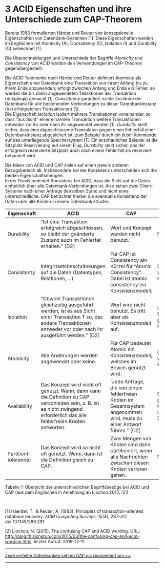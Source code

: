 # 3 ACID Eigenschaften und ihre Unterschiede zum CAP-Theorem

Bereits 1983 formulierten Härder und Reuter vier konzeptionelle Eigenschaften
von Datenbank-Systemen [1]. Diese Eigenschaften werden im Englischen mit Atomicity (A), Consistency (C), Isolation (I) und Durability (D) bezeichnet [1].

Die Überschneidungen und Unterschiede der Begriffe *Atomicity* und *Consistency*
von ACID werden den Verwendungen im CAP-Theorem gegenübergestellt.

Die ACID-Taxonomie nach Härder und Reuter definiert *Atomicity* als Eigenschaft
einer Datenbank eine Transaktion von ihrem Anfang bis zu ihrem Ende anzuwenden;
 erfolgt zwischen Anfang und Ende ein Fehler, so werden die bis dahin angewendeten
 Teilaktionen der Transaktion rückgängig gemacht [1]. *Consistency* garantiert
 valide Zustände der Datenbank für alle bestehenden Verbindungen zu dieser
 Datenbankinstanz (bei erfolgreichen Transaktionen) [1].  
Die Eigenschaft *Isolation* isoliert mehrere Transkationen voneinander, so dass
"aus Sicht" einer einzelnen Transaktion weitere Transaktionen entweder vor ihr
oder nach ihr angewendet werden [1]. *Durability* stellt sicher, dass eine
abgeschlossene Transaktion gegen einen Fehlerfall einer Datenbankinstanz
abgesichert ist, zum Beispiel durch ein *flush*-Kommando auf das unterliegende
Speichersystem [1]. Ein anschauliches Beispiel ist die Sitzplatz Reservierung
auf einem Flug. *Durability* stellt sicher, das der erfolgreich reservierte
Sitzplatz auch nach einem Fehlerfall als reserviert behandelt wird.

Die Ideen von ACID und CAP zielen auf einen jeweils anderen Bezugsbereich ab.
Insbesondere bei der Konsistenz unterscheiden sich die beiden Eigenschaftsmengen.  
In der Praxis bedeutet Konsistenz bei ACID, dass die Sicht auf die Daten
einheitlich über alle Datenbank-Verbindungen ist. Also sehen zwei Client-Systeme
nach einer Anfrage denselben Stand und nicht etwa unterschiedliche.
CAP betrachtet hierbei die eventuelle Konsistenz der Daten über alle
Knoten in einem Datenbank-Cluster.



|**Eigenschaft**|**ACID**|**CAP**|**Konflikt**|
|--- |--- |--- |--- |
|Durability|“Ist eine Transaktion erfolgreich abgeschlossen, so bleibt der geänderte Zustand auch im Fehlerfall erhalten.” [D2]|Wort und Konzept werden nicht benutzt.|Nein|
|Consistenty|Integritaetsbeschränkungen auf die Daten (Datentypen, Relationen, ...)|Für CAP ist Consistency ein Kürzel für “Atomic Consistency”. Dabei ist atomic consistency ein Konsistenzmodell.|Gleicher Begriff, verschiedene Konzepte|
|Isolation|“Obwohl Transaktionen gleichzeitig ausgeführt werden, ist es aus Sicht einer Transaktion T so, das andere Transaktionen entweder vor oder nach ihr ausgeführt werden.” [D2]|Wort wird nicht benutzt. Es tritt aber als Konsistenzmodell auf.|Unterschiedliche Begriffe aber gleiches Konzept|
|Atomicity|Alle Änderungen werden angewendet oder keine.|Für CAP bedeutet Atomic ein Konsistenzmodell, welches im Beweis genutzt wird.|Gleicher Begriff, verschiedene Konzepte|
|Availability|Das Konzept wird nicht oft genutzt. Wenn, dann kann die Definition zu CAP verschieden sein, z. B. ist es nicht zwingend erforderlich das alle fehlerfreien Knoten antworten.|“Jede Anfrage, die von einem fehlerfreien Knoten im Gesamtsystem angenommen wird, muss zu einer Antwort führen.” [C2]|Gleicher Begriff, gleiches Konzept, unterschiedliche Definitionen|
|Partition(-tolerance)|Das Konzept wird so nicht oft genutzt. Wenn, dann ist die Definition gleich zu CAP.|Zwei Mengen von Knoten sind dann partitioniert, wenn alle Nachrichten zwischen diesen Knoten verloren gehen.|Nein|

Tabelle 1: Übersicht der unterschiedlichen Begriffsbezüge bei ACID und CAP
(aus dem Englischen in Anlehnung an Liochon 2015, [2])

<br />

[1] Haerder, T., & Reuter, A. (1983). Principles of transaction-oriented
  database recovery. *ACM Computing Surveys, 15*(4), 287-317. doi:10.1145/289.291

[2] Liochon, N. (2015). The confusing CAP and ACID wording.
URL: http://blog.thislongrun.com/2015/03/the-confusing-cap-and-acid-wording.html,
letzter Aufruf: 2018-12-11


***

[Zwei verteilte Datenbanken setzen CAP praxisorientiert um >>](4_0_Zwei_verteilte_Datenbanken_setzen_CAP_praxisorientiert_um.md)

***
